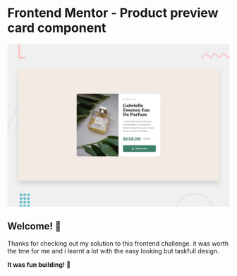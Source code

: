 # Frontend Mentor - Product preview card component

![Design preview for the Product preview card component coding challenge](./design/desktop-preview.jpg)

## Welcome! 👋

Thanks for checking out my solution to this frontend challenge. it was worth the tme for me and i learnt a lot with the easy looking but taskfull design.

**It was fun building!** 🚀

